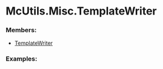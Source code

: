 # <a id="McUtils.Misc.TemplateWriter">McUtils.Misc.TemplateWriter</a>
    


### Members:

  - [TemplateWriter](TemplateWriter/TemplateWriter.md)

### Examples:



